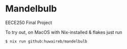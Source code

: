 # Mandelbulb
EECE250 Final Project

To try out, on MacOS with Nix-installed & flakes just run
```sh
$ nix run github:huwaireb/mandelbulb
```
